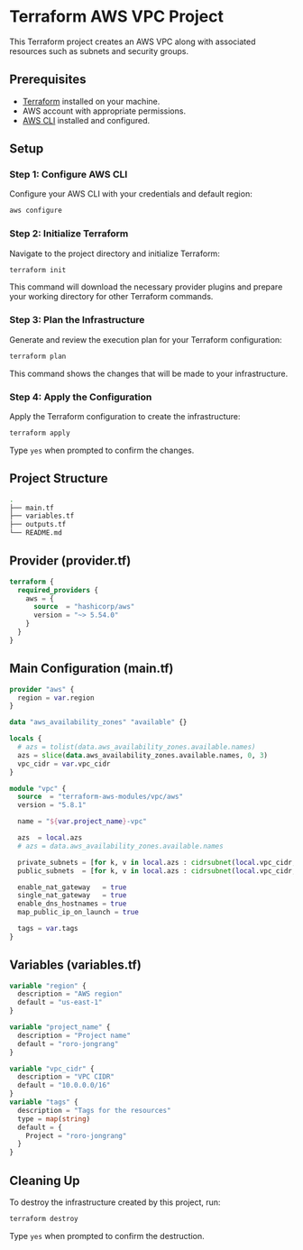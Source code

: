# Terraform AWS VPC Project

This Terraform project creates an AWS VPC along with associated resources such as subnets and security groups.

## Prerequisites

- [Terraform](https://www.terraform.io/downloads.html) installed on your machine.
- AWS account with appropriate permissions.
- [AWS CLI](https://aws.amazon.com/cli/) installed and configured.

## Setup

### Step 1: Configure AWS CLI

Configure your AWS CLI with your credentials and default region:

```bash
aws configure
```

### Step 2: Initialize Terraform

Navigate to the project directory and initialize Terraform:

```bash
terraform init
```

This command will download the necessary provider plugins and prepare your working directory for other Terraform commands.

### Step 3: Plan the Infrastructure

Generate and review the execution plan for your Terraform configuration:

```bash
terraform plan
```

This command shows the changes that will be made to your infrastructure.

### Step 4: Apply the Configuration

Apply the Terraform configuration to create the infrastructure:

```bash
terraform apply
```

Type `yes` when prompted to confirm the changes.

## Project Structure

```bash
.
├── main.tf
├── variables.tf
├── outputs.tf
└── README.md
```

## Provider (provider.tf)

```terraform
terraform {
  required_providers {
    aws = {
      source  = "hashicorp/aws"
      version = "~> 5.54.0"
    }
  }
}
```

## Main Configuration (main.tf)

```terraform
provider "aws" {
  region = var.region
}

data "aws_availability_zones" "available" {}

locals {
  # azs = tolist(data.aws_availability_zones.available.names)
  azs = slice(data.aws_availability_zones.available.names, 0, 3)
  vpc_cidr = var.vpc_cidr
}

module "vpc" {
  source  = "terraform-aws-modules/vpc/aws"
  version = "5.8.1"

  name = "${var.project_name}-vpc"

  azs  = local.azs
  # azs = data.aws_availability_zones.available.names

  private_subnets = [for k, v in local.azs : cidrsubnet(local.vpc_cidr, 8, k)]
  public_subnets  = [for k, v in local.azs : cidrsubnet(local.vpc_cidr, 8, k + 100)]

  enable_nat_gateway   = true
  single_nat_gateway   = true
  enable_dns_hostnames = true
  map_public_ip_on_launch = true

  tags = var.tags
}
```

## Variables (variables.tf)

```terraform
variable "region" {
  description = "AWS region"
  default = "us-east-1"
}

variable "project_name" {
  description = "Project name"
  default = "roro-jongrang"
}

variable "vpc_cidr" {
  description = "VPC CIDR"
  default = "10.0.0.0/16"
}
variable "tags" {
  description = "Tags for the resources"
  type = map(string)
  default = {
    Project = "roro-jongrang"
  }
}
```

## Cleaning Up

To destroy the infrastructure created by this project, run:

```sh
terraform destroy
```

Type `yes` when prompted to confirm the destruction.
